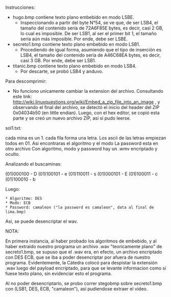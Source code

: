 Instrucciones:

* hugo.bmp contiene texto plano embebido en modo LSBE.
	* Inspeccionando a partir del byte N°54, se ve que, de ser LSB4, el tamaño del contenido sería de ‭72A6F85E‬ bytes, es decir, casi 2 GB, lo cual es imposible. De ser LSB1, al ser el primer bit 1, el tamaño sería aún más imposible. Por ende, debe ser LSBE.
* secreto1.bmp contiene texto plano embebido en modo LSB1.
	* Procediendo de igual forma, asumiendo que el tipo de inserción es LSB4, el tamaño del contenido sería de ‭A46C68EA‬ bytes, es decir, casi 3 GB. Por ende, debe ser LSB1. 
* titanic.bmp contiene texto plano embebido en modo LSB4.
	* Por descarte, se probó LSB4 y anduvo. 
	
Para descomprimir:

* No funciono unicamente cambiar la extension del archivo. Consultando este link: http://wiki.linuxquestions.org/wiki/Embed_a_zip_file_into_an_image , y observando el final del archivo, se detectó el inicio del header del ZIP 0x04034b50 (en little endian). Luego, con el hex editor, se copió esta parte y se creó un nuevo archivo ZIP, así si pudo leerse.
	
sol1.txt:

cada mina es un 1.
cada fila forma una letra.
Los ascii de las letras empiezan todos en 01.
Asi encontraras el algoritmo y el modo
La password esta en otro archivo
Con algoritmo, modo y password hay un .wmv encriptado y oculto.
	
Analizando el buscaminas:

(01)000100 - D
(01)100101 - e
(01)110011 - s
(01)000101 - E
(01)100011 - c
(01)100010 - b

Luego:
	
	* Algoritmo: DES
	* Modo: ECB
	* Password: camaleon ("la password es camaleon", data al final de lima.bmp)
	
Así, se puede desencriptar el wav.

NOTA:

En primera instancia, al haber probado los algoritmos de embebido, y al haber extraido nuestro programa un archivo .wav "teoricamente plano" de secreto1.bmp, se supuso que el .wav era, en efecto, un archivo encriptado con DES ECB, que se iba a poder desencriptar por afuera de nuestro programa. Evidentemente, la Cátedra colocó para despistar la extensión .wav luego del payload encriptado, para que se levante informacion como si fuese texto plano, sin evidenciar esto el programa.

Al no poder desencriptarlo, se probo correr stegobmp sobre secreto1.bmp con (LSB1, DES, ECB, "camaleon"), asi pudiendose extraer el video. 
